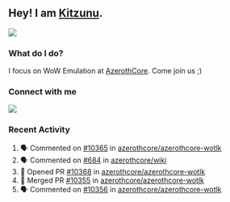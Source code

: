 ## Hey! I am [Kitzunu](https://Github.com/Kitzunu).

<!--<a href="https://github-readme-stats.kitzunu.vercel.app/api?username=Kitzunu&show_icons=true&theme=dark">
  <img align="center" src="https://github-readme-stats.kitzunu.vercel.app/api?username=Kitzunu&show_icons=true&theme=dark" />
</a>-->
<a href="https://github-readme-stats.kitzunu.vercel.app/api?username=Kitzunu&show_icons=true&theme=dark">
  <img align="center" src="https://github-readme-stats.vercel.app/api/top-langs/?username=Kitzunu&layout=compact&theme=dark" />
</a>

### What do I do?

I focus on WoW Emulation at [AzerothCore](https://Github.com/AzerothCore). Come join us ;)

### Connect with me
[![](https://img.shields.io/badge/AzerothCore%20Discord-Connect%20with%20me!-green)](https://discord.com/invite/gkt4y2x)

### Recent Activity

<!--START_SECTION:activity-->
1. 🗣 Commented on [#10365](https://github.com/azerothcore/azerothcore-wotlk/issues/10365) in [azerothcore/azerothcore-wotlk](https://github.com/azerothcore/azerothcore-wotlk)
2. 🗣 Commented on [#684](https://github.com/azerothcore/wiki/issues/684) in [azerothcore/wiki](https://github.com/azerothcore/wiki)
3. 💪 Opened PR [#10368](https://github.com/azerothcore/azerothcore-wotlk/pull/10368) in [azerothcore/azerothcore-wotlk](https://github.com/azerothcore/azerothcore-wotlk)
4. 🎉 Merged PR [#10355](https://github.com/azerothcore/azerothcore-wotlk/pull/10355) in [azerothcore/azerothcore-wotlk](https://github.com/azerothcore/azerothcore-wotlk)
5. 🗣 Commented on [#10356](https://github.com/azerothcore/azerothcore-wotlk/issues/10356) in [azerothcore/azerothcore-wotlk](https://github.com/azerothcore/azerothcore-wotlk)
<!--END_SECTION:activity-->
